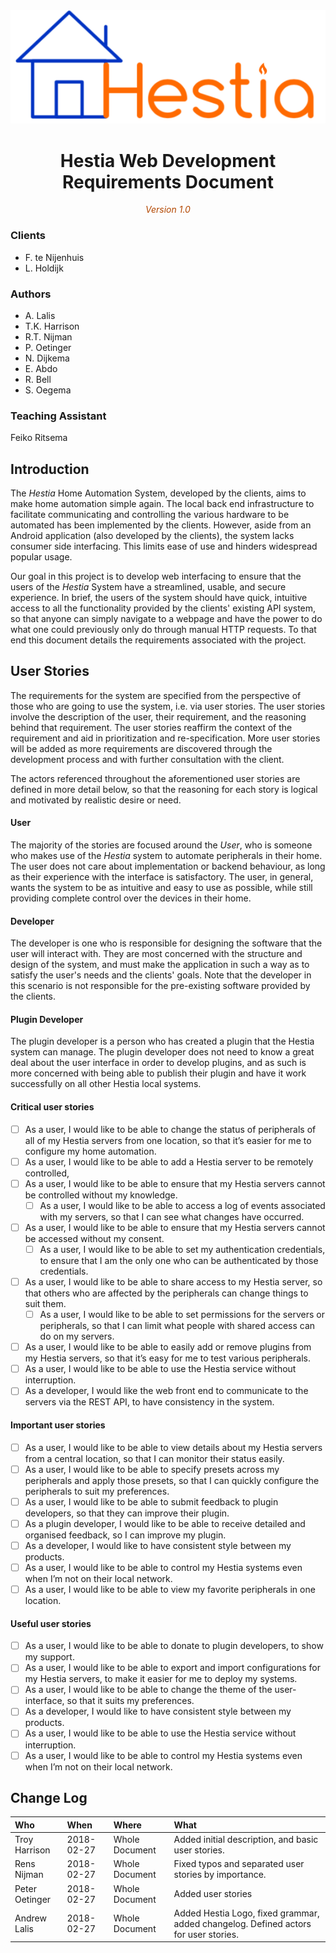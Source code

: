 <center>
	<!-- Title image and text. -->
	<img src="images/hestiaLogo.png"/>
	<h1>Hestia Web Development Requirements Document</h1>
	<span style="font-style: italic; color: #b34700">Version 1.0</span>
</center>

### Clients
- F. te Nijenhuis
- L. Holdijk

### Authors
* A. Lalis
* T.K. Harrison
* R.T. Nijman
* P. Oetinger
* N. Dijkema
* E. Abdo
* R. Bell
* S. Oegema

### Teaching Assistant
Feiko Ritsema

## Introduction
The *Hestia* Home Automation System, developed by the clients, aims to make home automation simple again. The local back end infrastructure to facilitate communicating and controlling the various hardware to be automated has been implemented by the clients. However, aside from an Android application (also developed by the clients), the system lacks consumer side interfacing. This limits ease of use and hinders widespread popular usage. 

Our goal in this project is to develop web interfacing to ensure that the users of the *Hestia* System have a streamlined, usable, and secure experience. In brief, the users of the system should have quick, intuitive access to all the functionality provided by the clients' existing API system, so that anyone can simply navigate to a webpage and have the power to do what one could previously only do through manual HTTP requests. To that end this document details the requirements associated with the project.


## User Stories

The requirements for the system are specified from the perspective of those who are going to use the system, i.e. via user stories. The user stories involve the description of the user, their requirement, and the reasoning behind that requirement. The user stories reaffirm the context of the requirement and aid in prioritization and re-specification. More user stories will be added as more requirements are discovered through the development process and with further consultation with the client.

The actors referenced throughout the aforementioned user stories are defined in more detail below, so that the reasoning for each story is logical and motivated by realistic desire or need.

#### User
The majority of the stories are focused around the *User*, who is someone who makes use of the *Hestia* system to automate peripherals in their home. The user does not care about implementation or backend behaviour, as long as their experience with the interface is satisfactory. The user, in general, wants the system to be as intuitive and easy to use as possible, while still providing complete control over the devices in their home.

#### Developer
The developer is one who is responsible for designing the software that the user will interact with. They are most concerned with the structure and design of the system, and must make the application in such a way as to satisfy the user's needs and the clients' goals. Note that the developer in this scenario is not responsible for the pre-existing software provided by the clients.

#### Plugin Developer
The plugin developer is a person who has created a plugin that the Hestia system can manage. The plugin developer does not need to know a great deal about the user interface in order to develop plugins, and as such is more concerned with being able to publish their plugin and have it work successfully on all other Hestia local systems.

#### Critical user stories
- [ ] As a user, I would like to be able to change the status of peripherals of all of my Hestia servers from one location, so that it’s easier for me to configure my home automation.
- [ ] As a user, I would like to be able to add a Hestia server to be remotely controlled, 
- [ ] As a user, I would like to be able to ensure that my Hestia servers cannot be controlled without my knowledge.
  - [ ] As a user, I would like to be able to access a log of events associated with my servers, so that I can see what changes have occurred.
- [ ] As a user, I would like to be able to ensure that my Hestia servers cannot be accessed without my consent.
  - [ ] As a user, I would like to be able to set my authentication credentials, to ensure that I am the only one who can be authenticated by those credentials.
- [ ] As a user, I would like to be able to share access to my Hestia server, so that others who are affected by the peripherals can change things to suit them.
  - [ ] As a user, I would like to be able to set permissions for the servers or peripherals, so that I can limit what people with shared access can do on my servers.
- [ ] As a user, I would like to be able to easily add or remove plugins from my Hestia servers, so that it’s easy for me to test various peripherals.
- [ ] As a user, I would like to be able to use the Hestia service without interruption.
- [ ] As a developer, I would like the web front end to communicate to the servers via the REST API, to have consistency in the system.

#### Important user stories
- [ ] As a user, I would like to be able to view details about my Hestia servers from a central location, so that I can monitor their status easily.
- [ ] As a user, I would like to be able to specify presets across my peripherals and apply those presets, so that I can quickly configure the peripherals to suit my preferences.
- [ ] As a user, I would like to be able to submit feedback to plugin developers, so that they can improve their plugin.
- [ ] As a plugin developer, I would like to be able to receive detailed and organised feedback, so I can improve my plugin.
- [ ] As a developer, I would like to have consistent style between my products.
- [ ] As a user, I would like to be able to control my Hestia systems even when I’m not on their local network.
- [ ] As a user, I would like to be able to view my favorite peripherals in one location.

#### Useful user stories
- [ ] As a user, I would like to be able to donate to plugin developers, to show my support.
- [ ] As a user, I would like to be able to export and import configurations for my Hestia servers, to make it easier for me to deploy my systems.
- [ ] As a user, I would like to be able to change the theme of the user-interface, so that it suits my preferences.
- [ ] As a developer, I would like to have consistent style between my products.
- [ ] As a user, I would like to be able to use the Hestia service without interruption.
- [ ] As a user, I would like to be able to control my Hestia systems even when I’m not on their local network.

## Change Log

| Who            |       When | Where          | What                                                                                |
| :---           |       :--- | :---           | :---                                                                                |
| Troy Harrison  | 2018-02-27 | Whole Document | Added initial description, and basic user stories.                                  |
| Rens Nijman    | 2018-02-27 | Whole Document | Fixed typos and separated user stories by importance.                               |
| Peter Oetinger | 2018-02-27 | Whole Document | Added user stories                                                                  |
| Andrew Lalis   | 2018-02-27 | Whole Document | Added Hestia Logo, fixed grammar, added changelog. Defined actors for user stories. |
